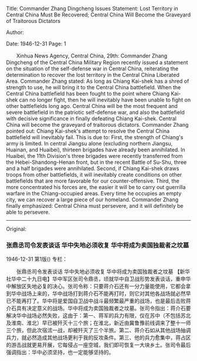 Title: Commander Zhang Dingcheng Issues Statement: Lost Territory in Central China Must Be Recovered; Central China Will Become the Graveyard of Traitorous Dictators

Author:

Date: 1946-12-31
Page: 1

　　Xinhua News Agency, Central China, 29th: Commander Zhang Dingcheng of the Central China Military Region recently issued a statement on the situation of the self-defense war in Central China, reiterating the determination to recover the lost territory in the Central China Liberated Area. Commander Zhang stated: As long as Chiang Kai-shek has a shred of strength to use, he will bring it to the Central China battlefield. When the Central China battlefield has been fought to the point where Chiang Kai-shek can no longer fight, then he will inevitably have been unable to fight on other battlefields long ago. Central China will be the most frequent and severe battlefield in the patriotic self-defense war, and also the battlefield with decisive significance in finally defeating Chiang Kai-shek. Central China will become the graveyard of traitorous dictators. Commander Zhang pointed out: Chiang Kai-shek's attempt to resolve the Central China battlefield will inevitably fail. This is due to: First, the strength of Chiang's army is limited. In central Jiangsu alone (excluding northern Jiangsu, Huainan, and Huaibei), thirteen brigades have already been annihilated. In Huaibei, the 11th Division's three brigades were recently transferred from the Hebei-Shandong-Henan front, but in the recent Battle of Su-Shu, three and a half brigades were annihilated. Second, if Chiang Kai-shek draws troops from other battlefields, it will inevitably create conditions on other battlefields that are more favorable for our counter-offensive. Third, the more concentrated his forces are, the easier it will be to carry out guerrilla warfare in the Chiang-occupied areas. Every time he occupies an empty city, we can recover a large piece of our homeland. Commander Zhang finally emphasized: Central China must persevere, and it will definitely be able to persevere.



<hr /> 

Original: 


### 张鼎丞司令发表谈话  华中失地必须收复  华中将成为卖国独裁者之坟墓

1946-12-31
第1版()
专栏：

　　张鼎丞司令发表谈话
    华中失地必须收复
    华中将成为卖国独裁者之坟墓
    【新华社华中二十九日电】华中军区张司令鼎丞，顷就华中自卫战形势发表谈话，重申华中解放区失地必复的决心。张司令称：只要蒋介石还有一分力量能使用，它都会拿到华中战场上来的，华中战场打到蒋介石不能再打时，则它对其他各战场就必然早已不能再打了。华中将是爱国自卫战中战斗最频繁最严重的战场，也是最后击败蒋介石具有决定意义的战场。华中将成为卖国独裁者之坟墓。张司令指出：蒋介石要解决华中战场必然失败，这由于：第一、蒋军的兵力有限，仅在苏中（不包括苏北及淮南、淮北）早已被歼灭十三个旅；在淮北，新近由冀鲁豫前线调来了整十一师三个旅，但此次宿沭一战，却被歼灭了三个半旅。第二、蒋介石如从其他战场抽调兵力，就必然造成其他战场更利于我的反攻条件。第三、他的兵力愈集中，蒋占区的游击战就更易开展，它每侵占一座空城，我们即可恢复一大块乡土。张司令最后强调指出：华中必须坚持，也一定能够坚持的。
